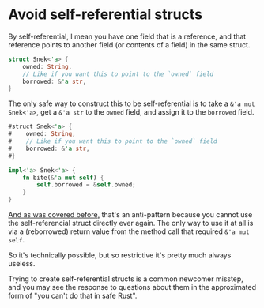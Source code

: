 # Avoid self-referential structs

By self-referential, I mean you have one field that is a reference, and that reference points to another field (or contents of a field) in the same struct.
```rust
struct Snek<'a> {
    owned: String,
    // Like if you want this to point to the `owned` field
    borrowed: &'a str,
}
```

The only safe way to construct this to be self-referential is to take a `&'a mut Snek<'a>`, get a `&'a str` to the `owned` field, and assign it to the `borrowed` field.
```rust
#struct Snek<'a> {
#    owned: String,
#    // Like if you want this to point to the `owned` field
#    borrowed: &'a str,
#}

impl<'a> Snek<'a> {
    fn bite(&'a mut self) {
        self.borrowed = &self.owned;
    }
}
```

[And as was covered before,](pf-borrow-forever.md) that's an anti-pattern because you cannot use the self-referencial struct directly ever again.
The only way to use it at all is via a (reborrowed) return value from the method call that required `&'a mut self`.

So it's technically possible, but so restrictive it's pretty much always useless.

Trying to create self-referential structs is a common newcomer misstep, and you may see the response to questions about them in the approximated form of "you can't do that in safe Rust".

